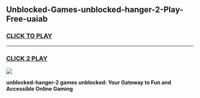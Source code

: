 
## Unblocked-Games-unblocked-hanger-2-Play-Free-uaiab
<h3>
<a href="https://premium76.site?title=unblocked-hanger-2&ref=19M">CLICK TO PLAY</a></h3>
<hr>

<h3>
<a href="https://premium76.site?title=unblocked-hanger-2&ref=19M">CLICK 2 PLAY</a>
  
</h3>

<a href="https://premium76.site?title=unblocked-hanger-2&ref=19M"><img src="https://clearcache.store/games.png"></a>


**unblocked-hanger-2 games unblocked: Your Gateway to Fun and Accessible Online Gaming**
